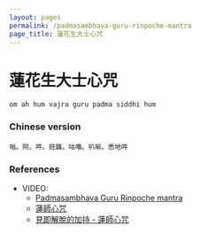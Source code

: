 ```yaml
---
layout: pages
permalink: /padmasambhava-guru-rinpoche-mantra
page_title: 蓮花生大士心咒
---
```


# 蓮花生大士心咒

```
om ah hum vajra guru padma siddhi hum
```

### Chinese version

```
嗡。阿。吽。班雜。咕嚕。叭嘛。悉地吽
```

### References

- VIDEO:
  - [Padmasambhava Guru Rinpoche mantra](https://www.youtube.com/watch?v=zJElmjFnp8M)
  - [蓮師心咒](https://www.youtube.com/watch?v=bBETUQNRmc0)
  - [見即解脫的加持 - 蓮師心咒](https://www.youtube.com/watch?v=hSvRRv86jt0)
